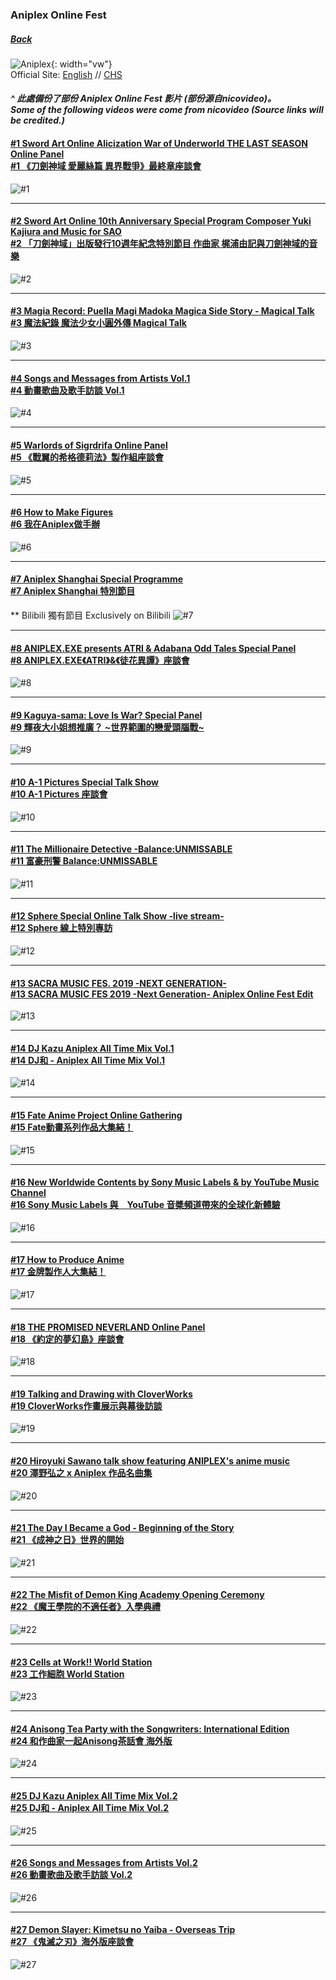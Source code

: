 ### Aniplex Online Fest
##### [Back](../../../readme.md)

![Aniplex](../../../Img/Backup/Aniplex%20Online%20Fest/ogp.png){: width="vw"}  
Official Site: [English](https://aniplex-online-fest.com/) // [CHS](https://www.bilibili.com/blackboard/activity-aniplex-online-fest.html)
#### _^ 此處備份了部份 Aniplex Online Fest 影片 (部份源自nicovideo)。<br>Some of the following videos were come from nicovideo (Source links will be credited.)_

#### [#1 Sword Art Online Alicization War of Underworld THE LAST SEASON Online Panel<br>#1 《刀劍神域 愛麗絲篇 異界戰爭》最終章座談會](AniplexFest_Ep1.md)
![#1](../../../Img/Aniplex%20Online%20Fest/sao-alicization_aof2020.jpg)

---

#### [#2 Sword Art Online 10th Anniversary Special Program Composer Yuki Kajiura and Music for SAO<br>#2 「刀劍神域」出版發行10週年紀念特別節目 作曲家 梶浦由記與刀劍神域的音樂](AniplexFest_Ep2.md)
![#2](../../../Img/Aniplex%20Online%20Fest/sao-10th_aof2020.jpg)

---

#### [#3 Magia Record: Puella Magi Madoka Magica Side Story - Magical Talk<br>#3 魔法紀錄 魔法少女小圓外傳 Magical Talk](AniplexFest_Ep3.md)
![#3](../../../Img/Aniplex%20Online%20Fest/magiarecord_aof2020.jpg)

---

#### [#4 Songs and Messages from Artists Vol.1<br>#4 動畫歌曲及歌手訪談 Vol.1](AniplexFest_Ep4.md)
![#4](../../../Img/Aniplex%20Online%20Fest/sam01_aof2020.jpg)

---

#### [#5 Warlords of Sigrdrifa Online Panel<br>#5 《戰翼的希格德莉法》製作組座談會](AniplexFest_Ep5.md)
![#5](../../../Img/Aniplex%20Online%20Fest/sigururi_aof2020.jpg)

---

#### [#6 How to Make Figures<br>#6 我在Aniplex做手辦](AniplexFest_Ep6.md)
![#6](../../../Img/Aniplex%20Online%20Fest/htmf_aof2020.jpg)

---

#### [#7 Aniplex Shanghai Special Programme<br>#7 Aniplex Shanghai 特別節目](AniplexFest_Ep7.md)
** Bilibili 獨有節目 Exclusively on Bilibili
![#7](../../../Img/Aniplex%20Online%20Fest/Aniplex_Shanghai_Special_programme.jpg)

---

#### [#8 ANIPLEX.EXE presents ATRI & Adabana Odd Tales Special Panel<br>#8 ANIPLEX.EXE《ATRI》&《徒花異譚》座談會](AniplexFest_Ep8.md)
![#8](../../../Img/Aniplex%20Online%20Fest/aniplex-exe_aof2020.jpg)

---

#### [#9 Kaguya-sama: Love Is War? Special Panel<br>#9 輝夜大小姐想推廣？ ~世界範圍的戀愛頭腦戰~](AniplexFest_Ep9.md)
![#9](../../../Img/Aniplex%20Online%20Fest/kaguya-sama_aof2020.jpg)

---

#### [#10 A-1 Pictures Special Talk Show<br>#10 A-1 Pictures 座談會](AniplexFest_Ep10.md)
![#10](../../../Img/Aniplex%20Online%20Fest/a1p_aof2020.jpg)

---

#### [#11 The Millionaire Detective -Balance:UNMISSABLE<br>#11 富豪刑警 Balance:UNMISSABLE](AniplexFest_Ep11.md)
![#11](../../../Img/Aniplex%20Online%20Fest/millionairedetective_aof2020.jpg)

---

#### [#12 Sphere Special Online Talk Show -live stream-<br>#12 Sphere 線上特別專訪](AniplexFest_Ep12.md)
![#12](../../../Img/Aniplex%20Online%20Fest/sphere-special_aof2020.jpg)

---

#### [#13 SACRA MUSIC FES. 2019 -NEXT GENERATION-<br>#13 SACRA MUSIC FES 2019 -Next Generation- Aniplex Online Fest Edit](AniplexFest_Ep13.md)
![#13](../../../Img/Aniplex%20Online%20Fest/sacra-fes2019_aof2020.jpg)

---

#### [#14 DJ Kazu Aniplex All Time Mix Vol.1<br>#14 DJ和 - Aniplex All Time Mix Vol.1](AniplexFest_Ep14.md)
![#14](../../../Img/Aniplex%20Online%20Fest/djkazu-aatm01_aof2020.jpg)

---

#### [#15 Fate Anime Project Online Gathering<br>#15 Fate動畫系列作品大集結！](AniplexFest_Ep15.md)
![#15](../../../Img/Aniplex%20Online%20Fest/fate-animeproject_aof2020.jpg)

---

#### [#16 New Worldwide Contents by Sony Music Labels & by YouTube Music Channel<br>#16 Sony Music Labels 與　YouTube 音槳頻道帶來的全球化新體驗](AniplexFest_Ep16.md)
![#16](../../../Img/Aniplex%20Online%20Fest/nwc_aof2020.jpg)

---

#### [#17 How to Produce Anime<br>#17 金牌製作人大集結！](AniplexFest_Ep17.md)
![#17](../../../Img/Aniplex%20Online%20Fest/htpa_aof2020.jpg)

---

#### [#18 THE PROMISED NEVERLAND Online Panel<br>#18 《約定的夢幻島》座談會](AniplexFest_Ep18.md)
![#18](../../../Img/Aniplex%20Online%20Fest/neverland_aof2020.jpg)

---

#### [#19 Talking and Drawing with CloverWorks<br>#19 CloverWorks作畫展示與幕後訪談](AniplexFest_Ep19.md)
![#19](../../../Img/Aniplex%20Online%20Fest/cloverworks_aof2020.jpg)

---

#### [#20 Hiroyuki Sawano talk show featuring ANIPLEX's anime music<br>#20 澤野弘之 x Aniplex 作品名曲集](AniplexFest_Ep20.md)
![#20](../../../Img/Aniplex%20Online%20Fest/hiroyukisawano_aof2020.jpg)

---

#### [#21 The Day I Became a God - Beginning of the Story<br>#21 《成神之日》世界的開始](AniplexFest_Ep21.md)
![#21](../../../Img/Aniplex%20Online%20Fest/kamisama-day_aof2020.jpg)

---

#### [#22 The Misfit of Demon King Academy Opening Ceremony<br>#22 《魔王學院的不適任者》入學典禮](AniplexFest_Ep22.md)
![#22](../../../Img/Aniplex%20Online%20Fest/demonkingacademy_aof2020.jpg)

---

#### [#23 Cells at Work!! World Station<br>#23 工作細胞 World Station](AniplexFest_Ep23.md)
![#23](../../../Img/Aniplex%20Online%20Fest/cellsatwork_aof2020.jpg)

---

#### [#24 Anisong Tea Party with the Songwriters: International Edition<br>#24 和作曲家一起Anisong茶話會 海外版](AniplexFest_Ep24.md)
![#24](../../../Img/Aniplex%20Online%20Fest/atp_aof2020.jpg)

---

#### [#25 DJ Kazu Aniplex All Time Mix Vol.2<br>#25 DJ和 - Aniplex All Time Mix Vol.2](AniplexFest_Ep25.md)
![#25](../../../Img/Aniplex%20Online%20Fest/dajkazu-aatm02_aof2020.jpg)

---

#### [#26 Songs and Messages from Artists Vol.2<br>#26 動畫歌曲及歌手訪談 Vol.2](AniplexFest_Ep26.md)
![#26](../../../Img/Aniplex%20Online%20Fest/sam02_aof2020.jpg)

---

#### [#27 Demon Slayer: Kimetsu no Yaiba - Overseas Trip<br>#27 《鬼滅之刃》海外版座談會](AniplexFest_Ep27.md)
![#27](../../../Img/Aniplex%20Online%20Fest/demonslayer_aof2020.jpg)
